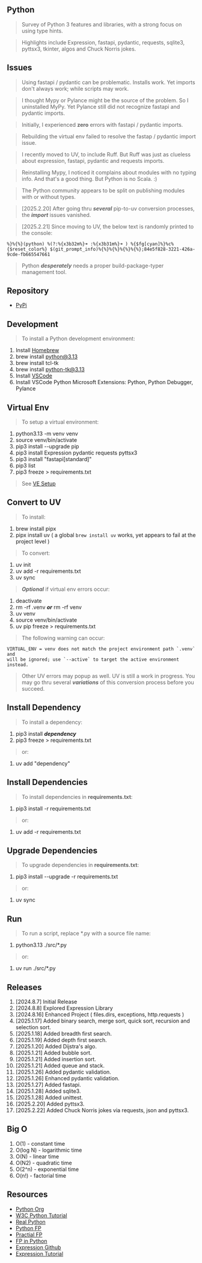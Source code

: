 Python
------
>Survey of Python 3 features and libraries, with a strong focus on using type hints.

>Highlights include Expression, fastapi, pydantic, requests, sqlite3, pyttsx3, tkinter, algos and Chuck Norris jokes.

Issues
------
>Using fastapi / pydantic can be problematic. Installs work. Yet imports don't always work; while scripts may work.

>I thought Mypy or Pylance might be the source of the problem. So I uninstalled MyPy. Yet Pylance still did not recognize fastapi and pydantic imports.

>Initially, I experienced **zero** errors with fastapi / pydantic imports.

>Rebuilding the virtual env failed to resolve the fastap / pydantic import issue.

>I recently moved to UV, to include Ruff. But Ruff was just as clueless about expression, fastapi, pydantic and requests imports.

>Reinstalling Mypy, I noticed it complains about modules with no typing info. And that's a good thing. But Python is no Scala. :)

>The Python community appears to be split on publishing modules with or without types.

>[2025.2.20] After going thru ***several*** pip-to-uv conversion processes, the ***import*** issues vanished.

>[2025.2.21] Since moving to UV, the below text is randomly printed to the console:
```
%}%{%}(python) %(?:%{x3b32m%}➜ :%{x3b31m%}➜ ) %{$fg[cyan]%}%c%{$reset_color%} $(git_prompt_info)%{%}%{%}%{%}%{%};84e5f828-3221-426a-9cde-fb665547661
```

>Python ***desperately*** needs a proper build-package-typer management tool.

Repository
----------
* [PyPi](https://pypi.org/)

Development
-----------
>To install a Python development environment:
1. Install [Homebrew](https://brew.sh/)
2. brew install python@3.13
3. brew install tcl-tk
4. brew install python-tk@3.13
5. Install [VSCode](https://code.visualstudio.com/)
6. Install VSCode Python Microsoft Extensions: Python, Python Debugger, Pylance

Virtual Env
-----------
>To setup a virtual environment:
1. python3.13 -m venv venv
2. source venv/bin/activate
3. pip3 install --upgrade pip
4. pip3 install Expression pydantic requests pyttsx3
5. pip3 install "fastapi[standard]"
6. pip3 list
7. pip3 freeze > requirements.txt
>See [VE Setup](https://www.freecodecamp.org/news/how-to-setup-virtual-environments-in-python/)

Convert to UV
-------------
>To install:
1. brew install pipx
2. pipx install uv ( a global ```brew install uv``` works, yet appears to fail at the project level )
>To convert:
1. uv init
2. uv add -r requirements.txt
3. uv sync
>***Optional*** if virtual env errors occur:
1. deactivate
2. rm -rf .venv ***or*** rm -rf venv
3. uv venv
4. source venv/bin/activate
5. uv pip freeze > requirements.txt
>The following warning can occur:
```
VIRTUAL_ENV = venv does not match the project environment path `.venv` and
will be ignored; use `--active` to target the active environment instead.
```
>Other UV errors may popup as well. UV is still a work in progress. You may go
>thru several ***variations*** of this conversion process before you succeed.

Install Dependency
------------------
>To install a dependency:
1. pip3 install ***dependency***
2. pip3 freeze > requirements.txt
>or:
1. uv add "dependency"

Install Dependencies
--------------------
>To install dependencies in **requirements.txt**:
1. pip3 install -r requirements.txt
>or:
1. uv add -r requirements.txt

Upgrade Dependencies
--------------------
>To upgrade dependencies in **requirements.txt**:
1. pip3 install --upgrade -r requirements.txt
>or:
1. uv sync

Run
---
>To run a script, replace *.py with a source file name:
1. python3.13 ./src/*.py
>or:
1. uv run ./src/*.py

Releases
--------
1. [2024.8.7] Initial Release
2. [2024.8.8] Explored Expression Library
3. [2024.8.16] Enhanced Project ( files.dirs, exceptions, http.requests )
4. [2025.1.17] Added binary search, merge sort, quick sort, recursion and selection sort.
5. [2025.1.18] Added breadth first search.
6. [2025.1.19] Added depth first search.
7. [2025.1.20] Added Dijstra's algo.
8. [2025.1.21] Added bubble sort.
9. [2025.1.21] Added insertion sort.
10. [2025.1.21] Added queue and stack.
11. [2025.1.26] Added pydantic validation.
12. [2025.1.26] Enhanced pydantic validation.
13. [2025.1.27] Added fastapi.
14. [2025.1.28] Added sqlite3.
15. [2025.1.28] Added unittest.
16. [2025.2.20] Added pyttsx3.
17. [2025.2.22] Added Chuck Norris jokes via requests, json and pyttsx3.

Big O
-----
1. O(1)     - constant time
2. O(log N) - logarithmic time
3. O(N)     - linear time
4. O(N2)    - quadratic time
5. O(2^n)   - exponential time
6. O(n!)    - factorial time

Resources
---------
* [Python Org](https://www.python.org/)
* [W3C Python Tutorial](https://www.w3schools.com/python/)
* [Real Python](https://realpython.com/)
* [Python FP](https://www.kite.com/blog/python/functional-programming/)
* [Practial FP](https://maryrosecook.com/blog/post/a-practical-introduction-to-functional-programming)
* [FP in Python](https://stackabuse.com/functional-programming-in-python/)
* [Expression Github](https://github.com/dbrattli/Expression)
* [Expression Tutorial](https://expression.readthedocs.io/en/latest/tutorial/introduction.html)